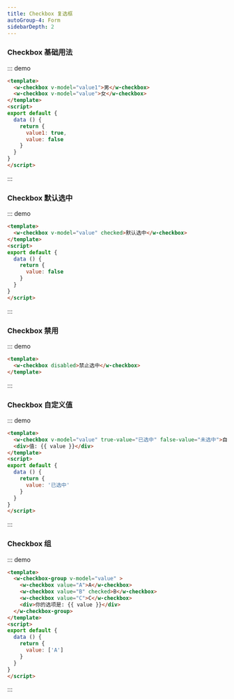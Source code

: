 ```yaml
---
title: Checkbox 复选框
autoGroup-4: Form
sidebarDepth: 2
---
```


### Checkbox 基础用法

::: demo
```html
<template>
  <w-checkbox v-model="value1">男</w-checkbox>
  <w-checkbox v-model="value">女</w-checkbox>
</template>
<script>
export default {
  data () {
    return {
      value1: true,
      value: false
    }
  }
}
</script>
```
:::


### Checkbox 默认选中

::: demo
```html
<template>
  <w-checkbox v-model="value" checked>默认选中</w-checkbox>
</template>
<script>
export default {
  data () {
    return {
      value: false
    }
  }
}
</script>
```
:::

### Checkbox 禁用

::: demo
```html
<template>
  <w-checkbox disabled>禁止选中</w-checkbox>
</template>
```
:::

### Checkbox 自定义值

::: demo
```html
<template>
  <w-checkbox v-model="value" true-value="已选中" false-value="未选中">自定义值</w-checkbox>
  <div>值: {{ value }}</div>
</template>
<script>
export default {
  data () {
    return {
      value: '已选中'
    }
  }
}
</script>
```
:::

### Checkbox 组

::: demo
```html
<template>
  <w-checkbox-group v-model="value" >
    <w-checkbox value="A">A</w-checkbox>
    <w-checkbox value="B" checked>B</w-checkbox>
    <w-checkbox value="C">C</w-checkbox>
    <div>你的选项是: {{ value }}</div>
  </w-checkbox-group>
</template>
<script>
export default {
  data () {
    return {
      value: ['A']
    }
  }
}
</script>
```
:::